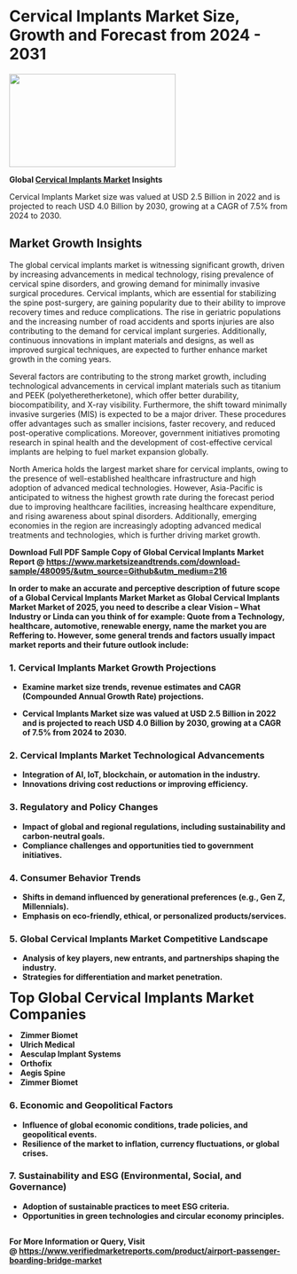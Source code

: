 <H1>Cervical Implants Market Size, Growth and Forecast from 2024 - 2031</H1><img class="aligncenter size-medium wp-image-584254" src="https://thirdeyenews.in/wp-content/uploads/2024/09/Global-Market-Research-300x168.jpeg" alt="" width="300" height="168" /><p><strong>Global&nbsp;<a href="https://www.marketsizeandtrends.com/download-sample/480095/&amp;utm_source=Github&utm_medium=216">Cervical Implants Market</a> Insights</strong></p><p>Cervical Implants Market size was valued at USD 2.5 Billion in 2022 and is projected to reach USD 4.0 Billion by 2030, growing at a CAGR of 7.5% from 2024 to 2030.</p><p><h2>Market Growth Insights</h2> <p>The global cervical implants market is witnessing significant growth, driven by increasing advancements in medical technology, rising prevalence of cervical spine disorders, and growing demand for minimally invasive surgical procedures. Cervical implants, which are essential for stabilizing the spine post-surgery, are gaining popularity due to their ability to improve recovery times and reduce complications. The rise in geriatric populations and the increasing number of road accidents and sports injuries are also contributing to the demand for cervical implant surgeries. Additionally, continuous innovations in implant materials and designs, as well as improved surgical techniques, are expected to further enhance market growth in the coming years.</p> <p><strong></strong></p> <p>Several factors are contributing to the strong market growth, including technological advancements in cervical implant materials such as titanium and PEEK (polyetheretherketone), which offer better durability, biocompatibility, and X-ray visibility. Furthermore, the shift toward minimally invasive surgeries (MIS) is expected to be a major driver. These procedures offer advantages such as smaller incisions, faster recovery, and reduced post-operative complications. Moreover, government initiatives promoting research in spinal health and the development of cost-effective cervical implants are helping to fuel market expansion globally.</p> <p>North America holds the largest market share for cervical implants, owing to the presence of well-established healthcare infrastructure and high adoption of advanced medical technologies. However, Asia-Pacific is anticipated to witness the highest growth rate during the forecast period due to improving healthcare facilities, increasing healthcare expenditure, and rising awareness about spinal disorders. Additionally, emerging economies in the region are increasingly adopting advanced medical treatments and technologies, which is further driving market growth.</p> <p><strong></p><p><span class=""><strong>Download Full PDF Sample Copy of Global Cervical Implants Market Report</strong> @ <a href="https://www.marketsizeandtrends.com/download-sample/480095/&amp;utm_source=Github&utm_medium=216" target="_blank">https://www.marketsizeandtrends.com/download-sample/480095/&amp;utm_source=Github&utm_medium=216</a></span></p><p>In order to make an accurate and perceptive description of future scope of a Global&nbsp;Cervical Implants Market Market as Global&nbsp;Cervical Implants Market Market of 2025, you need to describe a clear Vision &ndash; What Industry or Linda can you think of for example: Quote from a Technology, healthcare, automotive, renewable energy, name the market you are Reffering to. However, some general trends and factors usually impact market reports and their future outlook include:</p><h3>1.&nbsp;<strong>Cervical Implants Market Growth Projections</strong></h3><ul><li>Examine market size trends, revenue estimates and CAGR (Compounded Annual Growth Rate) projections.</li><li><p>Cervical Implants Market size was valued at USD 2.5 Billion in 2022 and is projected to reach USD 4.0 Billion by 2030, growing at a CAGR of 7.5% from 2024 to 2030.</p></li></ul><h3>2.&nbsp;<strong>Cervical Implants Market Technological Advancements</strong></h3><ul><li>Integration of AI, IoT, blockchain, or automation in the industry.</li><li>Innovations driving cost reductions or improving efficiency.</li></ul><h3>3.&nbsp;<strong>Regulatory and Policy Changes</strong></h3><ul><li>Impact of global and regional regulations, including sustainability and carbon-neutral goals.</li><li>Compliance challenges and opportunities tied to government initiatives.</li></ul><h3>4.&nbsp;<strong>Consumer Behavior Trends</strong></h3><ul><li>Shifts in demand influenced by generational preferences (e.g., Gen Z, Millennials).</li><li>Emphasis on eco-friendly, ethical, or personalized products/services.</li></ul><h3>5.&nbsp;<strong>Global Cervical Implants Market Competitive Landscape</strong></h3><ul><li>Analysis of key players, new entrants, and partnerships shaping the industry.</li><li>Strategies for differentiation and market penetration.</li></ul><p data-pm-slice="1 1 []"><span style="color: inherit; font-family: inherit; font-size: 25px;">Top Global Cervical Implants Market Companies</span></p><div class="" data-test-id=""><p><li>Zimmer Biomet</li><li> Ulrich Medical</li><li> Aesculap Implant Systems</li><li> Orthofix</li><li> Aegis Spine</li><li> Zimmer Biomet</li></p></div><h3>6.&nbsp;<strong>Economic and Geopolitical Factors</strong></h3><ul><li>Influence of global economic conditions, trade policies, and geopolitical events.</li><li>Resilience of the market to inflation, currency fluctuations, or global crises.</li></ul><h3>7.&nbsp;<strong>Sustainability and ESG (Environmental, Social, and Governance)</strong></h3><ul><li>Adoption of sustainable practices to meet ESG criteria.</li><li>Opportunities in green technologies and circular economy principles.</li></ul><h2><strong style="font-size: 14px;">For More Information or Query, Visit @&nbsp;</strong><a style="background-color: #ffffff; font-size: 14px;" href="https://www.marketsizeandtrends.com/report/cervical-implants-market/" target="_blank">https://www.verifiedmarketreports.com/product/airport-passenger-boarding-bridge-market</a></h2>
